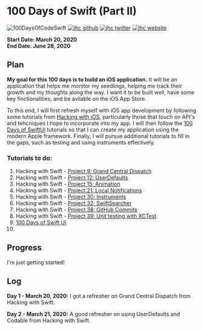 # 100 Days of Swift (Part II)

![100DaysOfCodeSwift](https://img.shields.io/badge/100DaysOfCode-Swift-FA7343.svg?style=flat&logo=swift)
[![jhc github](https://img.shields.io/badge/GitHub-jhrcook-lightgrey.svg?style=flat&logo=github)](https://github.com/jhrcook)
[![jhc twitter](https://img.shields.io/badge/Twitter-@JoshDoesA-00aced.svg?style=flat&logo=twitter)](https://twitter.com/JoshDoesa)
[![jhc website](https://img.shields.io/badge/Website-Joshua_Cook-5087B2.svg?style=flat&logo=telegram)](https://joshuacook.netlify.com)

**Start Date: March 20, 2020  
End Date: June 28, 2020**


## Plan

**My goal for this 100 days is to build an iOS application.**
It will be an application that helps me monitor my seedlings, helping me track their growth and my thoughts along the way.
I want it to be built well, have some key finctionalities, and be avilable on the iOS App Store.

To this end, I will first refresh myself with iOS app development by following some tutorials from [Hacking with iOS](https://www.hackingwithswift.com/read), particularly those that touch on API's and tehcniques I hope to incorporate into my app.
I will then follow the [100 Days of SwiftUI](https://www.hackingwithswift.com/100/swiftui) tutorials so that I can create my application using the modern Apple framework.
Finally, I will pursue additional tutorials to fill in the gaps, such as testing and using instruments effectively.


### Tutorials to do:

1. Hacking with Swift - [Project 9: Grand Central Dispatch](https://www.hackingwithswift.com/read/9/overview)
2. Hacking with Swift - [Project 12: UserDefaults](https://www.hackingwithswift.com/read/12/overview)
3. Hacking with Swift - [Project 15: Animation](https://www.hackingwithswift.com/read/15/overview)
4. Hacking with Swift - [Project 21: Local Notifications](https://www.hackingwithswift.com/read/21/overview)
5. Hacking with Swift - [Project 30: Instruments](https://www.hackingwithswift.com/read/30/overview)
6. Hacking with Swift - [Project 32: SwiftSearcher](https://www.hackingwithswift.com/read/32/overview)
7. Hacking with Swift - [Project 38: GitHub Commits](https://www.hackingwithswift.com/read/38/overview)
8. Hacking with Swift - [Project 39: Unit testing with XCTest](https://www.hackingwithswift.com/read/39/overview)
9. [100 Days of Swift UI](https://www.hackingwithswift.com/100/swiftui)
10. 


## Progress

I'm just getting started!


## Log


**Day 1 - March 20, 2020:**
I got a refresher on Grand Central Dispatch from Hacking with Swift.

**Day 2 - March 21, 2020:**
A good refresher on using UserDefaults and Codable from Hacking with Swift.
